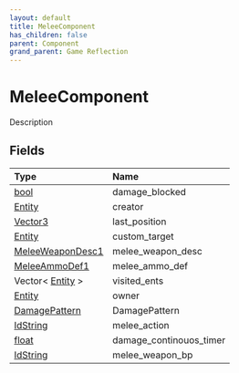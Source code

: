 ```yaml
---
layout: default
title: MeleeComponent
has_children: false
parent: Component
grand_parent: Game Reflection
---
```

# MeleeComponent
Description 

## Fields

| Type | Name |
|:----------|:--------------|
| [bool](/riftbreaker-wiki/docs/game-reflection/components/bool/) | damage_blocked |
| [Entity](/riftbreaker-wiki/docs/game-reflection/classes/entity/) | creator |
| [Vector3](/riftbreaker-wiki/docs/game-reflection/classes/vector3/) | last_position |
| [Entity](/riftbreaker-wiki/docs/game-reflection/classes/entity/) | custom_target |
| [MeleeWeaponDesc1](/riftbreaker-wiki/docs/game-reflection/components/melee_weapon_desc1/) | melee_weapon_desc |
| [MeleeAmmoDef1](/riftbreaker-wiki/docs/game-reflection/components/melee_ammo_def1/) | melee_ammo_def |
| Vector< [Entity](/riftbreaker-wiki/docs/game-reflection/classes/entity/) > | visited_ents |
| [Entity](/riftbreaker-wiki/docs/game-reflection/classes/entity/) | owner |
| [DamagePattern](/riftbreaker-wiki/docs/game-reflection/classes/damage_pattern/) | DamagePattern |
| [IdString](/riftbreaker-wiki/docs/game-reflection/components/id_string/) | melee_action |
| [float](/riftbreaker-wiki/docs/game-reflection/components/float/) | damage_continouos_timer |
| [IdString](/riftbreaker-wiki/docs/game-reflection/components/id_string/) | melee_weapon_bp |

